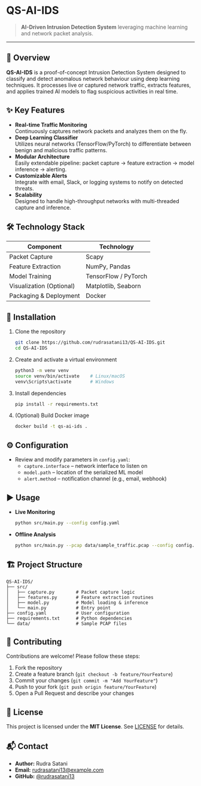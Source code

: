 # QS-AI-IDS

> **AI-Driven Intrusion Detection System** leveraging machine learning and network packet analysis.

---

## 📖 Overview
**QS-AI-IDS** is a proof-of-concept Intrusion Detection System designed to classify and detect anomalous network behaviour using deep learning techniques. It processes live or captured network traffic, extracts features, and applies trained AI models to flag suspicious activities in real time.

## ✨ Key Features
- **Real-time Traffic Monitoring**  
  Continuously captures network packets and analyzes them on the fly.
- **Deep Learning Classifier**  
  Utilizes neural networks (TensorFlow/PyTorch) to differentiate between benign and malicious traffic patterns.
- **Modular Architecture**  
  Easily extendable pipeline: packet capture → feature extraction → model inference → alerting.
- **Customizable Alerts**  
  Integrate with email, Slack, or logging systems to notify on detected threats.
- **Scalability**  
  Designed to handle high-throughput networks with multi-threaded capture and inference.

## 🛠️ Technology Stack
| Component             | Technology          |
|-----------------------|---------------------|
| Packet Capture        | Scapy               |
| Feature Extraction    | NumPy, Pandas       |
| Model Training        | TensorFlow / PyTorch|
| Visualization (Optional) | Matplotlib, Seaborn |
| Packaging & Deployment| Docker              |

## 🚀 Installation

1. Clone the repository  
   ```bash
   git clone https://github.com/rudrasatani13/QS-AI-IDS.git
   cd QS-AI-IDS
   ```

2. Create and activate a virtual environment  
   ```bash
   python3 -m venv venv
   source venv/bin/activate    # Linux/macOS
   venv\Scripts\activate       # Windows
   ```

3. Install dependencies  
   ```bash
   pip install -r requirements.txt
   ```

4. (Optional) Build Docker image  
   ```bash
   docker build -t qs-ai-ids .
   ```

## ⚙️ Configuration
- Review and modify parameters in `config.yaml`:  
  - `capture.interface` – network interface to listen on  
  - `model.path` – location of the serialized ML model  
  - `alert.method` – notification channel (e.g., email, webhook)

## ▶️ Usage

- **Live Monitoring**  
  ```bash
  python src/main.py --config config.yaml
  ```
- **Offline Analysis**  
  ```bash
  python src/main.py --pcap data/sample_traffic.pcap --config config.yaml
  ```

## 🏗️ Project Structure
```
QS-AI-IDS/
├── src/
│   ├── capture.py        # Packet capture logic
│   ├── features.py       # Feature extraction routines
│   ├── model.py          # Model loading & inference
│   └── main.py           # Entry point
├── config.yaml           # User configuration
├── requirements.txt      # Python dependencies
└── data/                 # Sample PCAP files
```

## 🤝 Contributing
Contributions are welcome! Please follow these steps:

1. Fork the repository  
2. Create a feature branch (`git checkout -b feature/YourFeature`)  
3. Commit your changes (`git commit -m "Add YourFeature"`)  
4. Push to your fork (`git push origin feature/YourFeature`)  
5. Open a Pull Request and describe your changes

## 📄 License
This project is licensed under the **MIT License**. See [LICENSE](LICENSE) for details.

## 📬 Contact
- **Author:** Rudra Satani  
- **Email:** rudrasatani13@example.com  
- **GitHub:** [@rudrasatani13](https://github.com/rudrasatani13)
